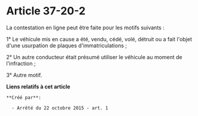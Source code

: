 # Article 37-20-2

La contestation en ligne peut être faite pour les motifs suivants : 

1° Le véhicule mis en cause a été, vendu, cédé, volé, détruit ou a fait l'objet d'une usurpation de plaques
d'immatriculations ; 

2° Un autre conducteur était présumé utiliser le véhicule au moment de l'infraction ; 

3° Autre motif.

**Liens relatifs à cet article**

	**Créé par**:

	  - Arrêté du 22 octobre 2015 - art. 1
